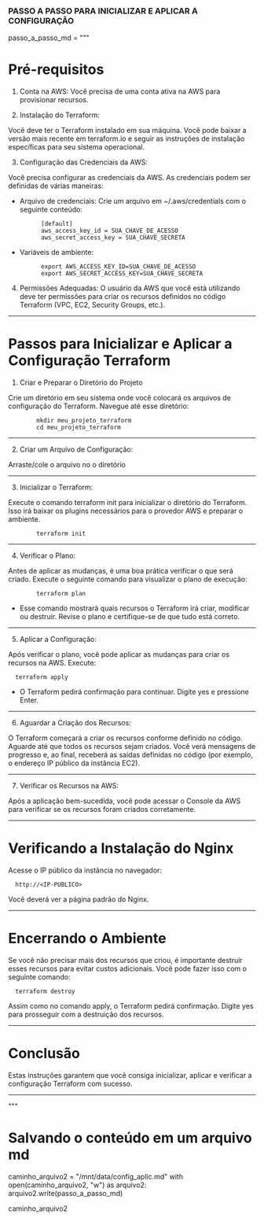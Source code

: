 
### PASSO A PASSO PARA INICIALIZAR E APLICAR A CONFIGURAÇÃO ###


passo_a_passo_md = """


# Pré-requisitos

1. Conta na AWS: Você precisa de uma conta ativa na AWS para provisionar recursos.

2. Instalação do Terraform:

Você deve ter o Terraform instalado em sua máquina. Você pode baixar a versão mais recente em terraform.io e seguir as instruções de instalação específicas para seu sistema operacional.

3. Configuração das Credenciais da AWS:

Você precisa configurar as credenciais da AWS. As credenciais podem ser definidas de várias maneiras:

- Arquivo de credenciais: Crie um arquivo em ~/.aws/credentials com o seguinte conteúdo:

            [default]
            aws_access_key_id = SUA_CHAVE_DE_ACESSO
            aws_secret_access_key = SUA_CHAVE_SECRETA

- Variáveis de ambiente:

            export AWS_ACCESS_KEY_ID=SUA_CHAVE_DE_ACESSO
            export AWS_SECRET_ACCESS_KEY=SUA_CHAVE_SECRETA


4. Permissões Adequadas: O usuário da AWS que você está utilizando deve ter permissões para criar os recursos definidos no código Terraform (VPC, EC2, Security Groups, etc.).


--------------------


# Passos para Inicializar e Aplicar a Configuração Terraform


1. Criar e Preparar o Diretório do Projeto

Crie um diretório em seu sistema onde você colocará os arquivos de configuração do Terraform. Navegue até esse diretório:

            mkdir meu_projeto_terraform
            cd meu_projeto_terraform

----------

2. Criar um Arquivo de Configuração:

Arraste/cole o arquivo no o diretório

----------

3. Inicializar o Terraform:

Execute o comando terraform init para inicializar o diretório do Terraform. Isso irá baixar os plugins necessários para o provedor AWS e preparar o ambiente.

            terraform init

----------      

4. Verificar o Plano:

Antes de aplicar as mudanças, é uma boa prática verificar o que será criado. Execute o seguinte comando para visualizar o plano de execução:

            terraform plan

* Esse comando mostrará quais recursos o Terraform irá criar, modificar ou destruir. Revise o plano e certifique-se de que tudo está correto.            

----------

5. Aplicar a Configuração:

Após verificar o plano, você pode aplicar as mudanças para criar os recursos na AWS. Execute:

      terraform apply

* O Terraform pedirá confirmação para continuar. Digite yes e pressione Enter.

----------

6. Aguardar a Criação dos Recursos:

O Terraform começará a criar os recursos conforme definido no código. Aguarde até que todos os recursos sejam criados. Você verá mensagens de progresso e, ao final, receberá as saídas definidas no código (por exemplo, o endereço IP público da instância EC2).

----------

7. Verificar os Recursos na AWS:

Após a aplicação bem-sucedida, você pode acessar o Console da AWS para verificar se os recursos foram criados corretamente.

----------


# Verificando a Instalação do Nginx

Acesse o IP público da instância no navegador:

      http://<IP-PUBLICO>

Você deverá ver a página padrão do Nginx.


----------


# Encerrando o Ambiente

Se você não precisar mais dos recursos que criou, é importante destruir esses recursos para evitar custos adicionais. Você pode fazer isso com o seguinte comando:

      terraform destroy

Assim como no comando apply, o Terraform pedirá confirmação. Digite yes para prosseguir com a destruição dos recursos.


----------      


# Conclusão

Estas instruções garantem que você consiga inicializar, aplicar e verificar a configuração Terraform com sucesso.


----------


"""

# Salvando o conteúdo em um arquivo md

caminho_arquivo2 = "/mnt/data/config_aplic.md"
with open(caminho_arquivo2, "w") as arquivo2:
    arquivo2.write(passo_a_passo_md)

caminho_arquivo2
